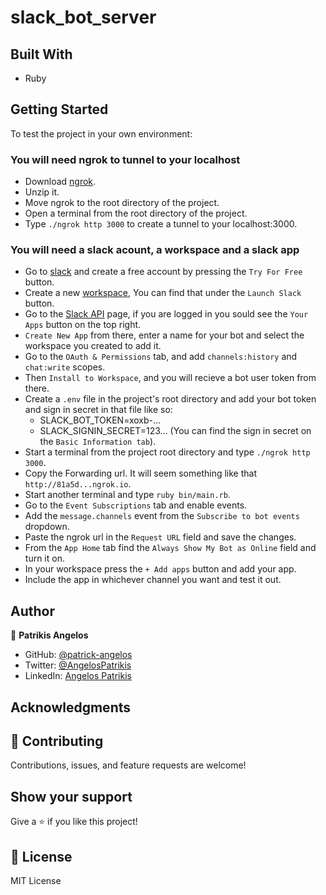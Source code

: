 # slack_bot_server

## Built With

- Ruby

## Getting Started
To test the project in your own environment:

### You will need ngrok to tunnel to your localhost
- Download [ngrok](https://ngrok.com/).
- Unzip it.
- Move ngrok to the root directory of the project.
- Open a terminal from the root directory of the project.
- Type `./ngrok http 3000` to create a tunnel to your localhost:3000.

### You will need a slack acount, a workspace and a slack app
- Go to [slack](https://slack.com) and create a free account by pressing the `Try For Free` button.
- Create a new [workspace](https://slack.com/get-started#/create), You can find that under the `Launch Slack` button.
- Go to the [Slack API](https://api.slack.com/) page, if you are logged in you sould see the `Your Apps` button on the top right.
- `Create New App` from there, enter a name for your bot and select the workspace you created to add it.
- Go to the `OAuth & Permissions` tab, and add `channels:history` and `chat:write` scopes.
- Then `Install to Workspace`, and you will recieve a bot user token from there.
- Create a `.env` file in the project's root directory and add your bot token and sign in secret in that file like so:
  - SLACK_BOT_TOKEN=xoxb-...
  - SLACK_SIGNIN_SECRET=123... (You can find the sign in secret on the `Basic Information tab`).
- Start a terminal from the project root directory and type `./ngrok http 3000`.
- Copy the Forwarding url. It will seem something like that `http://81a5d...ngrok.io`.
- Start another terminal and type `ruby bin/main.rb`.
- Go to the `Event Subscriptions` tab and enable events.
- Add the `message.channels` event from the `Subscribe to bot events` dropdown.
- Paste the ngrok url in the `Request URL` field and save the changes.
- From the `App Home` tab find the `Always Show My Bot as Online` field and turn it on.
- In your workspace press the `+ Add apps` button and add your app.
- Include the app in whichever channel you want and test it out.

## Author

👤 **Patrikis Angelos**

- GitHub: [@patrick-angelos](https://github.com/patrick-angelos)
- Twitter: [@AngelosPatrikis](https://twitter.com/AngelosPatrikis)
- LinkedIn: [Angelos Patrikis](https://www.linkedin.com/in/patrikis-angelos/)

## Acknowledgments

## 🤝 Contributing

Contributions, issues, and feature requests are welcome!

## Show your support

Give a ⭐️ if you like this project!

## 📝 License

MIT License

